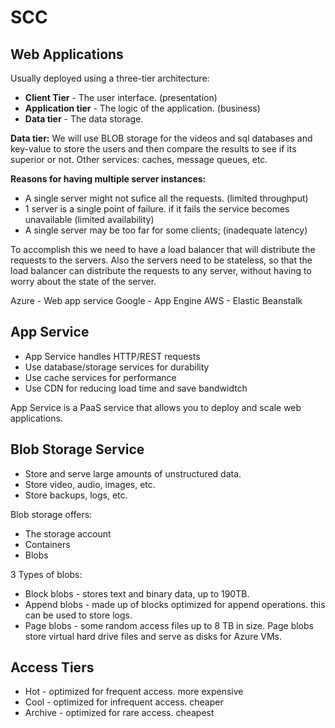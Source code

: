 # SCC

## Web Applications

Usually deployed using a three-tier architecture:

- **Client Tier** - The user interface. (presentation)
- **Application tier** - The logic of the application. (business)
- **Data tier** - The data storage.

**Data tier:**
We will use BLOB storage for the videos and sql databases and key-value to store the users and then compare the results to see if its superior or not.
Other services: caches, message queues, etc.

**Reasons for having multiple server instances:**

- A single server might not sufice all the requests. (limited throughput)
- 1 server is a single point of failure. if it fails the service becomes unavailable (limited availability)
- A single server may be too far for some clients; (inadequate latency)

To accomplish this we need to have a load balancer that will distribute the requests to the servers. 
Also the servers need to be stateless, so that the load balancer can distribute the requests to any server, without having to worry about the state of the server.

Azure - Web app service
Google - App Engine
AWS - Elastic Beanstalk

## App Service

- App Service handles HTTP/REST requests
- Use database/storage services for durability
- Use cache services for performance
- Use CDN for reducing load time and save bandwidtch

App Service is a PaaS service that allows you to deploy and scale web applications.

## Blob Storage Service

- Store and serve large amounts of unstructured data.
- Store video, audio, images, etc.
- Store backups, logs, etc.

Blob storage offers:
- The storage account
- Containers
- Blobs

3 Types of blobs:
- Block blobs - stores text and binary data, up to 190TB.
- Append blobs - made up of blocks optimized for append operations. this can be used to store logs.
- Page blobs - some random access files up to 8 TB in size. Page blobs store virtual hard drive files and serve as disks for Azure VMs.

## Access Tiers

- Hot - optimized for frequent access. more expensive
- Cool - optimized for infrequent access. cheaper
- Archive - optimized for rare access. cheapest